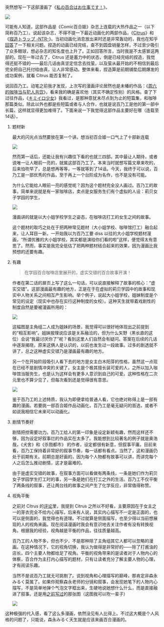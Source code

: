 突然想写一下这部漫画了《[私の百合はお仕事です！](http://bangumi.tv/subject/198384)》。

![](https://lain.bgm.tv/pic/cover/l/e3/79/198384_BSSbm.jpg)

可能有人知道，这部作品是《Comic百合姫》杂志上连载的大热作品之一（以下简称百乃工）。说起该杂志，不得不提一下最近动画化的两部作品，《[Citrus](http://bangumi.tv/subject/81475)》和《[捏造トラップ -NTR-](http://bangumi.tv/subject/127718)》。当初动画化消息放出来时还是非常轰动的，我也在知乎[回答](https://www.zhihu.com/question/52633331/answer/131405792)了一下相关问题。捏造的动画已经完结，查不到圆盘销量怎样，不过至少吸引了众多眼球，想必杂志的知名度也上升了。正如回答所言，当时我是不太感冒这两部的。现在一年过去了，Citrus 还是蓄力中的状态，倒是已经完结的捏造，我觉得还挺不错的——最后几话由真坚定信念去找萤，以及萤从最开始的不相信到最后完全把自己托付给由真，让人非常感动。整体来看，捏造算是前期铺垫后期爆发的成功案例，就看 Citrus 能否复制了。

说回百乃工。动笔之前我才发现，上次写的漫画评论居然也是未幡的作品：《[周六的咖啡当与犯人共饮](https://laike9m.com/blog/zhou-liu-de-ka-pei-dang-yu-fan-ren-gong-yin,96)》，看来我的确是喜欢他（其实不确定性别）的风格。查了下过往作品，《[キミイロ少女](http://bangumi.tv/subject/127375)》我看过，是那种意犹未尽点到为止的短篇集，和咖啡那篇类似。除此以外也都是些短篇或者与人合作，也就是说百乃工是他的第一部中长篇，这样就显得更加难得了。下面来说一下我觉得这部作品主要好在哪（连载至14话）。

1. 题材新

   最大的闪光点当然要放在第一个讲。想当初百合姬一口气上了十部新连载

   ![](https://image-laike9m.oss-cn-beijing.aliyuncs.com/10.png)

   然而第一话后，还能让我有兴趣往下看的也就三四部。其中最让人期待，或者说唯一让人眼前一亮的，就属这部百乃工了。本来当时就想写篇文章来吹的，后来怕吹早了，总是想再等等，一等就等到了14话。今天，我终于可以说，百乃工是一部优秀的作品，至于再上一个台阶成为名作，也不是没有可能。

   为什么它能给人眼前一亮的感觉呢？因为这个题材完全没人画过。百乃工的故事，简单来说就是有一家咖啡店，卖点是女服务生们有个虚拟的人设：莉贝女子学园的学生，

   ![](https://image-laike9m.oss-cn-beijing.aliyuncs.com/libei.png)

   漫画讲的就是以大小姐学校学生之姿态，在咖啡店打工的女生之间的故事。

   这个题材的取巧之处在于把两种常见题材（大小姐学校、咖啡馆打工）融合起来，让人耳目一新。一开始我以为百乃工要 diss 以往的大小姐学校题材漫画，“所谓优雅的大小姐学校，其实都是演给你们看的啦”这样，便觉得太有意思了。然而，事实是我完全低估了把两种题材结合起来的效果，因为漫画比我预想的还要有趣。

2. 有趣

   > 在学园百合咖啡店里展开的，虚实交错的百合故事开演！

   作者在第二话的扉页上写了这么一句话，可以说直接解释了故事的核心：“虚实交错”。这部漫画最有趣的地方，正是在于在虚拟的莉贝学园中的故事和现实中人物关系之间相互产生影响。举个例子，说起大小姐学校，姐妹制度是个常见的设定（现实中也存在实行这种制度的女校）。这种天生就带着戏剧性的制度自然是要被漫画所用的：

   ![](https://image-laike9m.oss-cn-beijing.aliyuncs.com/sister.png)

   这幅图是主角组二人成为姐妹的场景，我觉得可以很好地体现出之前提到的“相互影响”。姐妹按理说应该是关系融洽的，但为什么矢野（黑长直的这位）会说“我最讨厌你了”呢？看到这里人们自然会有疑问。答案在后续的几话中逐渐揭晓，原来这俩人是认识的，以前也发生过一段故事。过多的剧透就不讲了，总之这种虚实交错乃是漫画最有趣的地方。

   另一个在开始阶段吸引人看下去的地方是女主白木阳芽的性格，虽然这一点现在已经不是剧情冲突的关键了。女主是个极其擅长装可爱的人，之所以加入咖啡馆当服务生，也是认为这样会有更多人意识到自己的可爱。这种性格在二次元里也不算少见了，但每次看到还是觉得很有意思。

   ![](https://image-laike9m.oss-cn-beijing.aliyuncs.com/yangya.png)

   鉴于百乃工的上述特质，我认为即便拿给普通人看，它也绝对称得上是一部有趣的漫画。若要挑一部百合姬作品动画化，百乃工是毫无疑问的首选，或者不如说我相信它未来可以动画化。

3. 剧情节奏好

   剧情把控需要功力。百乃工给人的第一印象是设定新颖有趣，然而这样还不够，因为设定好叙事烂的作品实在太多了。我能想到比较著名的例子就是奥浩哉，《犬舍》和《杀戮都市》 的作者，设定都很有新意，但叙事平庸。目前来看，百乃工保持着非常好的叙事节奏，每一话都有看点。当然了，这和漫画仍处于前期有关。前期总是好画的，因为每个人物都有故事可以讲，而讲完每个人之后怎么推动剧情，这才是最难的。

   由于是虚实交错的故事，在叙事方面可以看做有两条线，一条是她们作为莉贝女子学园学生打工时的事，另一条是她们在打工之外的生活。百乃工不仅平衡了两条线的叙事，还让两台线的故事之间产生了化学反应，非常值得称赞。

4. 视角平衡

   之前对 Citrus 的[评论](https://laike9m.com/blog/shuo-shuo-citrus,83/)里，我提到 Citrus 之所以不好看，主要原因在于女主之一的芽衣完全不给内心描写。后来有人说，其实内心描写不一定是正面的，也可以是侧面的，我觉得也有道理。不过就算是侧面描写，也至少得以当前想展现的人的视角来画。现在阅读漫画时我会有意识地去关注作者有没有转换视角。根据我的经验，视角越是平衡的作品，往往质量越高。

   百乃工的人物不多，但也不少，不是那种除了主角组其它人都可以忽略的漫画。在这种情况下，它的视角切换，我认为做得是非常好的——除了打酱油的店长，四个主要人物都给足了视角。平衡的视角带来的是读者对于人物内心的体察，百合作为主打内心描写的题材，只有让读者充分了解主要人物的心理，才有阅读乐趣。

   当然不是说百乃工就无可挑剔了。说到视角和心理描写的巅峰，那肯定非森永みるく莫属了。如果你观察森永老师的分镜和叙事，会发现她笔下的人物内心描写，不是简单地弹个气泡文字框出来，生硬地说她想什么什么，而是直接融进了叙事。还是用[之前写过](https://laike9m.com/blog/girl-friendshuo-xing-gong-zhu-xi-yi-qi-shi-touch,63/)的那张图（这图我可以吹一辈子）

   ![](https://laike9m.com/media/content/BlogPost/images/GF.jpg)

这种极强的代入感，看了这么多漫画，依然没见有人比得上。不过这大概是个人风格的问题了，只能说，森永みるく天生就是应该来画百合漫画的。
